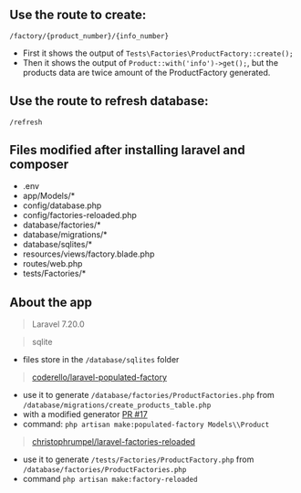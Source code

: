 ## Use the route to create:
`/factory/{product_number}/{info_number}`

- First it shows the output of `Tests\Factories\ProductFactory::create();`
- Then it shows the output of `Product::with('info')->get();`, but the products data are twice amount of the ProductFactory generated.

## Use the route to refresh database:
`/refresh`

## Files modified after installing laravel and composer
- .env
- app/Models/*
- config/database.php
- config/factories-reloaded.php
- database/factories/*
- database/migrations/*
- database/sqlites/*
- resources/views/factory.blade.php
- routes/web.php
- tests/Factories/*

## About the app

> Laravel 7.20.0

> sqlite
- files store in the `/database/sqlites` folder
> [coderello/laravel-populated-factory](https://github.com/coderello/laravel-populated-factory) 
- use it to generate `/database/factories/ProductFactories.php` from `/database/migrations/create_products_table.php`
- with a modified generator [PR #17](https://github.com/coderello/laravel-populated-factory/pull/17)
- command: `php artisan make:populated-factory Models\\Product`
> [christophrumpel/laravel-factories-reloaded](https://github.com/christophrumpel/laravel-factories-reloaded)
- use it to generate `/tests/Factories/ProductFactory.php` from `/database/factories/ProductFactories.php`
- command `php artisan make:factory-reloaded`